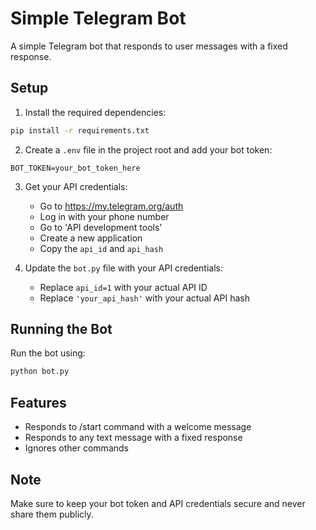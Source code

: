 # Simple Telegram Bot

A simple Telegram bot that responds to user messages with a fixed response.

## Setup

1. Install the required dependencies:
```bash
pip install -r requirements.txt
```

2. Create a `.env` file in the project root and add your bot token:
```
BOT_TOKEN=your_bot_token_here
```

3. Get your API credentials:
   - Go to https://my.telegram.org/auth
   - Log in with your phone number
   - Go to 'API development tools'
   - Create a new application
   - Copy the `api_id` and `api_hash`

4. Update the `bot.py` file with your API credentials:
   - Replace `api_id=1` with your actual API ID
   - Replace `'your_api_hash'` with your actual API hash

## Running the Bot

Run the bot using:
```bash
python bot.py
```

## Features

- Responds to /start command with a welcome message
- Responds to any text message with a fixed response
- Ignores other commands

## Note

Make sure to keep your bot token and API credentials secure and never share them publicly. 